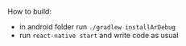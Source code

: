 How to build:

- in android folder run `./gradlew installArDebug`
- run `react-native start` and write code as usual
